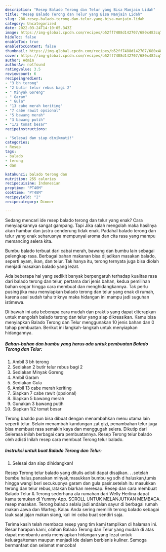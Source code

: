 ```yaml
---
description: "Resep Balado Terong dan Telur yang Bisa Manjain Lidah"
title: "Resep Balado Terong dan Telur yang Bisa Manjain Lidah"
slug: 200-resep-balado-terong-dan-telur-yang-bisa-manjain-lidah
category: Uncategorized
date: 2022-03-24T14:10:05.343Z
image: https://img-global.cpcdn.com/recipes/b52ff7488d142707/680x482cq70/balado-terong-dan-telur-foto-resep-utama.jpg
hideToc: false
enableToc: true
enableTocContent: false
thumbnail: https://img-global.cpcdn.com/recipes/b52ff7488d142707/680x482cq70/balado-terong-dan-telur-foto-resep-utama.jpg
cover: https://img-global.cpcdn.com/recipes/b52ff7488d142707/680x482cq70/balado-terong-dan-telur-foto-resep-utama.jpg
author: Admin
authorAv: notfound
ratingvalue: 3.5
reviewcount: 6
recipeingredient:
- "3 bh terong"
- "2 butir telur rebus bagi 2"
- " Minyak Goreng"
- " Garam"
- " Gula"
- "13 cabe merah keriting"
- "7 cabe rawit opsional"
- "5 bawang merah"
- "3 bawang putih"
- "1/2 tomat besar"
recipeinstructions:

- "Selesai dan siap dinikmati!"
categories:
- Resep
tags:
- balado
- terong
- dan

katakunci: balado terong dan 
nutrition: 255 calories
recipecuisine: Indonesian
preptime: "PT40M"
cooktime: "PT48M"
recipeyield: "2"
recipecategory: Dinner

---
```



Sedang mencari ide resep balado terong dan telur yang enak? Cara menyiapkannya sangat gampang. Tapi Jika salah mengolah maka hasilnya akan hambar dan justru cenderung tidak enak. Padahal balado terong dan telur yang enak seharusnya mempunyai aroma dan cita rasa yang mampu memancing selera kita.


Bumbu balado terbuat dari cabai merah, bawang dan bumbu lain sebagai pelengkap rasa. Berbagai bahan makanan bisa dijadikan masakan balado, seperti ayam, ikan, dan telur. Tak hanya itu, terong ternyata juga bisa diolah menjadi masakan balado yang lezat.

Ada beberapa hal yang sedikit banyak berpengaruh terhadap kualitas rasa dari balado terong dan telur, pertama dari jenis bahan, kedua pemilihan bahan segar hingga cara membuat dan menghidangkannya. Tak perlu pusing jika mau menyiapkan balado terong dan telur yang enak di rumah, karena asal sudah tahu triknya maka hidangan ini mampu jadi suguhan istimewa.


Di bawah ini ada beberapa cara mudah dan praktis yang dapat diterapkan untuk mengolah balado terong dan telur yang siap dikreasikan. Kamu bisa menyiapkan Balado Terong dan Telur menggunakan 10 jenis bahan dan 0 tahap pembuatan. Berikut ini langkah-langkah untuk menyiapkan hidangannya.

<!--inarticleads1-->

##### Bahan-bahan dan bumbu yang harus ada untuk pembuatan Balado Terong dan Telur:

1. Ambil 3 bh terong
1. Sediakan 2 butir telur rebus bagi 2
1. Sediakan  Minyak Goreng
1. Ambil  Garam
1. Sediakan  Gula
1. Ambil 13 cabe merah keriting
1. Siapkan 7 cabe rawit (opsional)
1. Siapkan 5 bawang merah
1. Gunakan 3 bawang putih
1. Siapkan 1/2 tomat besar


Terong baaldo pun bisa dibuat dengan menambahkan menu utama lain seperti telur. Selain menambah kandungan zat gizi, penambahan telur juga bisa membuat rasa semakin kaya dan menggugah selera. Dikutip dari Selerasa inilah berbagai cara pembuatannya. Resep Terong telur balado oleh adisti Inilah resep cara membuat Terong telur balado. 

<!--inarticleads2-->

##### Instruksi untuk buat Balado Terong dan Telur:


1. Selesai dan siap dihidangkan!

Resep Terong telur balado yang ditulis adisti dapat disajikan. . .setelah bumbu halus,panaskan minyak,masukkan bumbu yg sdh d haluskan,tumis hingga wangi beri secukupnya garam dan gula pasir.setelah itu masukkan terong dan telur rebus,ratakan biarkan meresap. Resep dan cara membuat Balado Telur &amp; Terong sederhana ala rumahan dari Welly Herlina dapat kamu temukan di Yummy App. SCROLL UNTUK MELANJUTKAN MEMBACA. resep masakan. Terong balado selalu jadi andalan sayur di berbagai rumah makan Jawa dan Warteg. Kalau Anda sering memilih terong balado sebagai lauk saat jajan makan siang, kali ini coba buat sendiri saja. 

Terima kasih telah membaca resep yang tim kami tampilkan di halaman ini. Besar harapan kami, olahan Balado Terong dan Telur yang mudah di atas dapat membantu anda menyiapkan hidangan yang lezat untuk keluarga/teman maupun menjadi ide dalam berbisnis kuliner. Semoga bermanfaat dan selamat mencoba!
